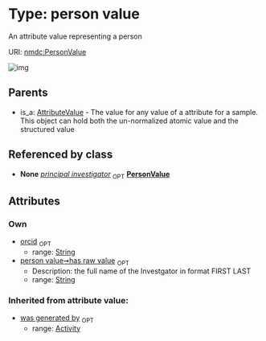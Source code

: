 
# Type: person value


An attribute value representing a person

URI: [nmdc:PersonValue](https://microbiomedata/meta/PersonValue)


![img](http://yuml.me/diagram/nofunky;dir:TB/class/[Study]++-%20principal%20investigator%200..1>[PersonValue&#124;orcid:string%20%3F;has_raw_value:string%20%3F],[AttributeValue]^-[PersonValue],[Study],[AttributeValue],[Activity])

## Parents

 *  is_a: [AttributeValue](AttributeValue.md) - The value for any value of a attribute for a sample. This object can hold both the un-normalized atomic value and the structured value

## Referenced by class

 *  **None** *[principal investigator](principal_investigator.md)*  <sub>OPT</sub>  **[PersonValue](PersonValue.md)**

## Attributes


### Own

 * [orcid](orcid.md)  <sub>OPT</sub>
    * range: [String](types/String.md)
 * [person value➞has raw value](person_value_has_raw_value.md)  <sub>OPT</sub>
    * Description: the full name of the Investgator in format FIRST LAST
    * range: [String](types/String.md)

### Inherited from attribute value:

 * [was generated by](was_generated_by.md)  <sub>OPT</sub>
    * range: [Activity](Activity.md)
